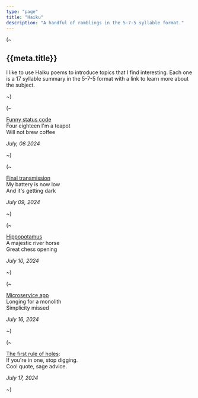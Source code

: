 ```yaml
---
type: "page"
title: "Haiku"
description: "A handful of ramblings in the 5-7-5 syllable format."
---
```


(~

## {{meta.title}}

I like to use Haiku poems to introduce topics that I find interesting. Each one is a 17 syllable summary in the 5-7-5 format with a link to learn more about the subject.

~)

(~

[Funny status code][418]\
Four eighteen I'm a teapot\
Will not brew coffee

*July, 08 2024*

[418]: https://developer.mozilla.org/en-US/docs/Web/HTTP/Status/418

~)

(~

[Final transmission][oppy]\
My battery is now low\
And it's getting dark

*July 09, 2024*

[oppy]: https://en.wikipedia.org/wiki/Opportunity_(rover)#Legacy_and_honors

~)

(~

[Hippopotamus][hippo]\
A majestic river horse\
Great chess opening

*July 10, 2024*

[hippo]: https://www.youtube.com/watch?v=pdAthyBbN7c

~)

(~

[Microservice app][monolith]\
Longing for a monolith\
Simplicity missed

*July 16, 2024*

[monolith]: https://world.hey.com/dhh/how-to-recover-from-microservices-ce3803cc

~)

(~

[The first rule of holes][holes]:\
If you're in one, stop digging.\
Cool quote, sage advice.

*July 17, 2024*

[holes]: https://en.wikipedia.org/wiki/Law_of_holes

~)
